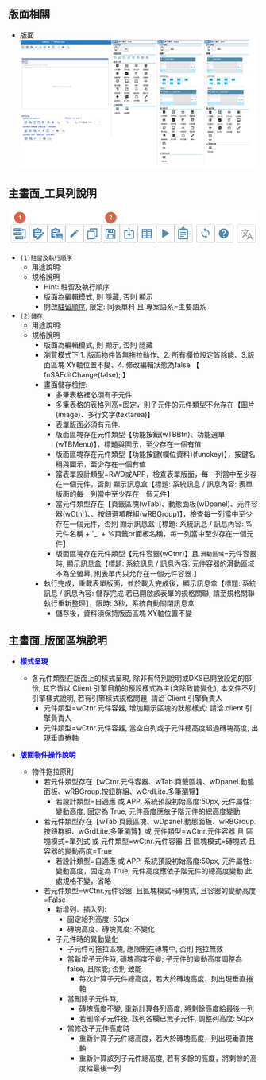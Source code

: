 ## <div id="layout">版面相關</div>
* 版面<br>
    ![pic][image_form_design]
    

## <div id="main-block-desc">主畫面_工具列說明</div>

![pic][image_toolbar]
* `(1)駐留及執行順序`
    * 用途說明: 
    * 規格說明
        * Hint: 駐留及執行順序 
        * 版面為編輯模式, 則 隱藏, 否則 顯示
        * 開啟[駐留順序][link_WidgetOrder], 限定: 同表單料 且 專案語系=主要語系
* `(2)儲存`
    * 用途說明: 
    * 規格說明
        * 版面為編輯模式, 則 顯示, 否則 隱藏
        * 瀏覽模式下 1. 版面物件皆無拖拉動作、2. 所有欄位設定皆除能、3.版面區塊 XY軸位置不變、4. 修改編輯狀態為false 【 fnSAEditChange(false); 】
        * 畫面儲存檢控:
            * 多筆表格裡必須有子元件
            * 多筆表格的表格列高=固定，則子元件的元件類型不允存在【圖片(image)、多行文字(textarea)】
            * 表單版面必須有元件.
            * 版面區塊存在元件類型【功能按鈕(wTBBtn)、功能選單(wTBMenu)】，標題與圖示，至少存在一個有值
            * 版面區塊存在元件類型【功能按鍵(欄位資料)(funckey)】，按鍵名稱與圖示，至少存在一個有值
            * 當表單設計類型=RWD或APP，檢查表單版面，每一列當中至少存在一個元件，否則 顯示訊息盒【標題: 系統訊息 / 訊息內容: 表單版面的每一列當中至少存在一個元件】
            * 當元件類型存在【頁籤區塊(wTab)、動態面板(wDpanel)、元件容器(wCtnr)、、按鈕選項群組(wRBGroup)】，檢查每一列當中至少存在一個元件，否則 顯示訊息盒【標題: 系統訊息 / 訊息內容: %元件名稱 + '_' + %頁籤or面板名稱，每一列當中至少存在一個元件】
            * 版面區塊存在元件類型【元件容器(wCtnr)】且 `滑動區域`=元件容器時, 顯示訊息盒【標題: 系統訊息 / 訊息內容: 元件容器的滑動區域不為全螢幕, 則表單內只允存在一個元件容器 】
        * 執行完成，重載表單版面，並於載入完成後，顯示訊息盒【標題: 系統訊息 / 訊息內容: 儲存完成 若已開啟該表單的規格關聯, 請至規格關聯執行重新整理】，限時: 3秒，系統自動關閉訊息盒
            * 儲存後，資料須保持版面區塊 XY軸位置不變

## <div id="main-block-desc">主畫面_版面區塊說明</div>

* <p id="fieldbreak1" style="color:blue;font-weight:bold">樣式呈現</p>

    * 各元件類型在版面上的樣式呈現, 除非有特別說明或DKS已開放設定的部份, 其它皆以 Client 引擎目前的預設樣式為主(含除致能變化), 本文件不列引擎樣式說明, 若有引擎樣式規格問題, 請洽 Client 引擎負責人
        * 元件類型=wCtnr.元件容器, 增加顯示區塊的狀態樣式: 請洽 client 引擎負責人
        * 元件類型=wCtnr.元件容器, 當空白列或子元件總高度超過磚塊高度, 出現垂直捲軸

* <p id="fieldbreak1" style="color:blue;font-weight:bold">版面物件操作說明</p>

    * 物件拖拉原則
        * 若元件類型存在【<delLine>wCtnr.元件容器</delLine>、wTab.頁籤區塊、wDpanel.動態面板、wRBGroup.按鈕群組、wGrdLite.多筆瀏覽】
            * 若設計類型=自適應 或 APP, 系統預設初始高度:50px, 元件屬性:變動高度, 固定為 True, 元件高度應依子階元件的總高度變動
        * 若元件類型存在【wTab.頁籤區塊、wDpanel.動態面板、wRBGroup.按鈕群組、wGrdLite.多筆瀏覽】或 元件類型=wCtnr.元件容器 且 區塊模式=單列式 或 元件類型=wCtnr.元件容器 且 區塊模式=磚塊式 且容器的變動高度=True
            * 若設計類型=自適應 或 APP, 系統預設初始高度:50px, 元件屬性: 變動高度，固定為 True, 元件高度應依子階元件的總高度變動
                    此處規格不變，省略
        * 若元件類型=wCtnr.元件容器, 且區塊模式=磚塊式, 且容器的變動高度=False
            * 新增列、插入列: 
                * 固定給列高度: 50px
                * 磚塊高度、磚塊寬度: 不變化
            * 子元件時的異動變化
                * 子元件可拖拉區塊, 應限制在磚塊中, 否則 拖拉無效
                * 當新增子元件時, 磚塊高度不變; 子元件的變動高度調整為false, 且除能; 否則 致能
                    * 每次計算子元件總高度，若大於磚塊高度，則出現垂直捲軸 
                * 當刪除子元件時, 
                    * 磚塊高度不變, 重新計算各列高度, 將剩餘高度給最後一列
                    * 若刪除子元件後, 該列各欄已無子元件, 調整列高度: 50px
                * 當修改子元件高度時
                    * 重新計算子元件總高度，若大於磚塊高度，則出現垂直捲軸 
                    * 重新計算該列子元件總高度, 若有多餘的高度，將剩餘的高度給最後一列


<!-- 圖片 -->
[image_form_design]:attachment/FormDesign.png
[image_toolbar]:attachment/toolbar.png


<!-- 超連結 -->
[link_WidgetOrder]:{3}/IDE/Specification/WidgetOrder/README "版面設計/駐留順序"


